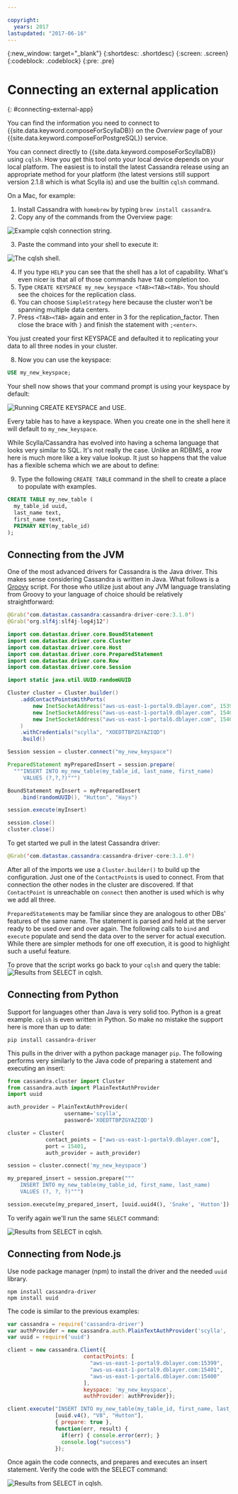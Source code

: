 ```yaml
---

copyright:
  years: 2017
lastupdated: "2017-06-16"
---
```


{:new_window: target="_blank"}
{:shortdesc: .shortdesc}
{:screen: .screen}
{:codeblock: .codeblock}
{:pre: .pre}

# Connecting an external application
{: #connecting-external-app}

You can find the information you need to connect to {{site.data.keyword.composeForScyllaDB}} on the *Overview* page of your {{site.data.keyword.composeForPostgreSQL}} service.

You can connect directly to {{site.data.keyword.composeForScyllaDB}} using `cqlsh`. How you get this tool onto your local device depends on your local platform. The easiest is to install the latest Cassandra release using an appropriate method for your platform (the latest versions still support version 2.1.8 which is what Scylla is) and use the builtin `cqlsh` command.

On a Mac, for example:

1. Install Cassandra with `homebrew` by typing `brew install cassandra`.
2. Copy any of the commands from the Overview page:

  ![Example `cqlsh` connection string.](./cqlsh_connection_string "Example cqlsh connection string")

3. Paste the command into your shell to execute it:

  ![The `cqlsh` shell.](./cqlsh_shell.png "The cqlsh shell")

4. If you type `HELP` you can see that the shell has a lot of capability. What's even nicer is that all of those commands have `TAB` completion too.
5. Type `CREATE KEYSPACE my_new_keyspace <TAB><TAB><TAB>`. You should see the choices for the replication class.
6. You can choose `SimpleStrategy` here because the cluster won't be spanning multiple data centers.
7. Press `<TAB><TAB>` again and enter in 3 for the replication_factor. Then close the brace with `}` and finish the statement with `;<enter>`.

  You just created your first KEYSPACE and defaulted it to replicating your data to all three nodes in your cluster.

8. Now you can use the keyspace:

  ```sql
  USE my_new_keyspace;
  ```

  Your shell now shows that your command prompt is using your keyspace by default:

  ![Running `CREATE KEYSPACE` and `USE`.](./images/running_create_keyspace_use.png "Running `CREATE KEYSPACE` and `USE`")

  Every table has to have a keyspace. When you create one in the shell here it will default to `my_new_keyspace`.

  While Scylla/Cassandra has evolved into having a schema language that looks very similar to SQL. It's not really the case. Unlike an RDBMS, a row here is much more like a key value lookup. It just so happens that the value has a flexible schema which we are about to define:

9. Type the following `CREATE TABLE` command in the shell to create a place to populate with  examples.

  ```sql
  CREATE TABLE my_new_table (
    my_table_id uuid,
    last_name text,
    first_name text,
    PRIMARY KEY(my_table_id)
  );
  ```

## Connecting from the JVM

One of the most advanced drivers for Cassandra is the Java driver. This makes sense considering Cassandra is written in Java. What follows is a [Groovy](http://www.groovy-lang.org/documentation.html#gettingstarted) script. For those who utilize just about any JVM language translating from Groovy to your language of choice should be relatively straightforward:

```java
@Grab('com.datastax.cassandra:cassandra-driver-core:3.1.0')
@Grab('org.slf4j:slf4j-log4j12')

import com.datastax.driver.core.BoundStatement
import com.datastax.driver.core.Cluster
import com.datastax.driver.core.Host
import com.datastax.driver.core.PreparedStatement
import com.datastax.driver.core.Row
import com.datastax.driver.core.Session

import static java.util.UUID.randomUUID

Cluster cluster = Cluster.builder()
    .addContactPointsWithPorts(
        new InetSocketAddress("aws-us-east-1-portal9.dblayer.com", 15399 ),
        new InetSocketAddress("aws-us-east-1-portal9.dblayer.com", 15401 ),
        new InetSocketAddress("aws-us-east-1-portal6.dblayer.com", 15400 )
    )
    .withCredentials("scylla", "XOEDTTBPZGYAZIQD")
    .build()

Session session = cluster.connect("my_new_keyspace")

PreparedStatement myPreparedInsert = session.prepare(
  """INSERT INTO my_new_table(my_table_id, last_name, first_name)
     VALUES (?,?,?)""")

BoundStatement myInsert = myPreparedInsert
    .bind(randomUUID(), "Hutton", "Hays")

session.execute(myInsert)

session.close()
cluster.close()
```

To get started we pull in the latest Cassandra driver:

```java
@Grab('com.datastax.cassandra:cassandra-driver-core:3.1.0')
```

After all of the imports we use a `Cluster.builder()` to build up the configuration. Just one  of the `ContactPoint`s is used to connect. From that connection the other nodes in the cluster are discovered. If that `ContactPoint` is unreachable on `connect` then another is used which is why we add all three.

`PreparedStatement`s may be familiar since they are analogous to other DBs' features of the same name. The statement is parsed and held at the server ready to be used over and over again. The following calls to `bind` and `execute` populate and send the data over to the server for actual execution. While there are simpler methods for one off execution, it is good to highlight such a useful feature.

To prove that the script works go back to your `cqlsh` and query the table:
![Results from `SELECT` in `cqlsh`.](./images/results_select_java.png "Results from Select")

## Connecting from Python

Support for languages other than Java is very solid too. Python is a great example. `cqlsh` is even written in Python. So make no mistake the support here is more than up to date:

```shell
pip install cassandra-driver
```

This pulls in the driver with a python package manager `pip`. The following performs very similarly to the Java code of preparing a statement and executing an insert:

```python
from cassandra.cluster import Cluster
from cassandra.auth import PlainTextAuthProvider
import uuid

auth_provider = PlainTextAuthProvider(
                  username='scylla',
                  password='XOEDTTBPZGYAZIQD')

cluster = Cluster(
            contact_points = ["aws-us-east-1-portal9.dblayer.com"],
            port = 15401,
            auth_provider = auth_provider)

session = cluster.connect('my_new_keyspace')

my_prepared_insert = session.prepare("""
    INSERT INTO my_new_table(my_table_id, first_name, last_name)
    VALUES (?, ?, ?)""")

session.execute(my_prepared_insert, [uuid.uuid4(), 'Snake', 'Hutton'])
```

To verify again we'll run the same `SELECT` command:

![Results from `SELECT` in `cqlsh`.](./images/results_select_python.png "Results from Select")

## Connecting from Node.js

Use node package manager (npm) to install the driver and the needed `uuid` library.

```shell
npm install cassandra-driver
npm install uuid
```

 The code is similar to the previous examples:

```javascript
var cassandra = require('cassandra-driver')
var authProvider = new cassandra.auth.PlainTextAuthProvider('scylla', 'XOEDTTBPZGYAZIQD')
var uuid = require('uuid')

client = new cassandra.Client({
                        contactPoints: [
                          "aws-us-east-1-portal9.dblayer.com:15399",
                          "aws-us-east-1-portal9.dblayer.com:15401",
                          "aws-us-east-1-portal6.dblayer.com:15400"
                        ],
                        keyspace: 'my_new_keyspace',
                        authProvider: authProvider});

client.execute("INSERT INTO my_new_table(my_table_id, first_name, last_name) VALUES(?,?,?)",
               [uuid.v4(), "V8", "Hutton"],
               { prepare: true },
               function(err, result) {
                 if(err) { console.error(err); }
                 console.log("success")
               });

```

Once again the code connects, and prepares and executes an insert statement. Verify the code with the SELECT command:

![Results from `SELECT` in `cqlsh`.](./images/results_select_node.png "Results from Select")
